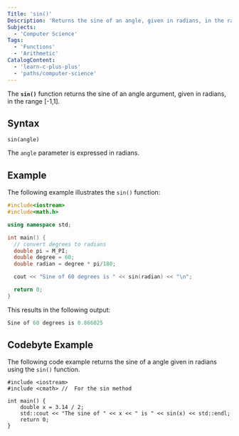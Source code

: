 ```yaml
---
Title: 'sin()'
Description: 'Returns the sine of an angle, given in radians, in the range [-1,1].'
Subjects:
  - 'Computer Science'
Tags:
  - 'Functions'
  - 'Arithmetic'
CatalogContent:
  - 'learn-c-plus-plus'
  - 'paths/computer-science'
---
```


The **`sin()`** function returns the sine of an angle argument, given in radians, in the range [-1,1].

## Syntax

```pseudo
sin(angle)
```

The `angle` parameter is expressed in radians.

## Example

The following example illustrates the `sin()` function:

```cpp
#include<iostream>
#include<math.h>

using namespace std;

int main() {
  // convert degrees to radians
  double pi = M_PI;
  double degree = 60;
  double radian = degree * pi/180;

  cout << "Sine of 60 degrees is " << sin(radian) << "\n";

  return 0;
}
```

This results in the following output:

```cpp
Sine of 60 degrees is 0.866025
```

## Codebyte Example

The following code example returns the sine of a angle given in radians using the `sin()` function.

```codebyte/cpp
#include <iostream>
#include <cmath> //  For the sin method

int main() {
    double x = 3.14 / 2;
    std::cout << "The sine of " << x << " is " << sin(x) << std::endl;
    return 0;
}
```
